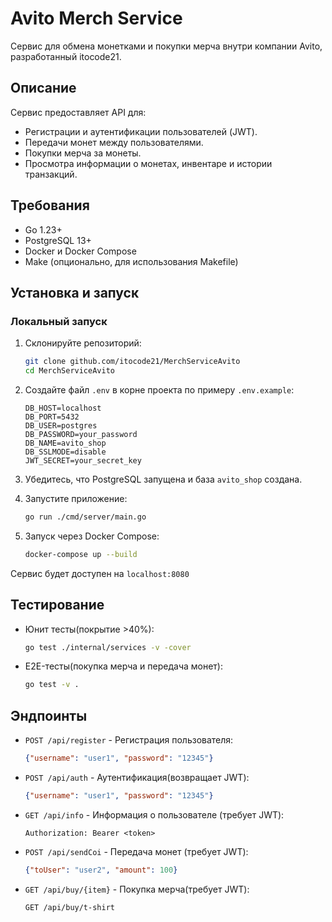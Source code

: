 # Avito Merch Service

Сервис для обмена монетками и покупки мерча внутри компании Avito, разработанный itocode21.

## Описание
Сервис предоставляет API для:
- Регистрации и аутентификации пользователей (JWT).
- Передачи монет между пользователями.
- Покупки мерча за монеты.
- Просмотра информации о монетах, инвентаре и истории транзакций.

## Требования
- Go 1.23+
- PostgreSQL 13+
- Docker и Docker Compose
- Make (опционально, для использования Makefile)

## Установка и запуск

### Локальный запуск
1. Склонируйте репозиторий:
   ```bash
   git clone github.com/itocode21/MerchServiceAvito
   cd MerchServiceAvito
   ```
2. Создайте файл ```.env``` в корне проекта по примеру ```.env.example```:
    ```text
    DB_HOST=localhost
    DB_PORT=5432
    DB_USER=postgres
    DB_PASSWORD=your_password
    DB_NAME=avito_shop
    DB_SSLMODE=disable
    JWT_SECRET=your_secret_key
    ```
3. Убедитесь, что PostgreSQL запущена и база ```avito_shop``` создана.
   
4. Запустите приложение:
    ```bash
    go run ./cmd/server/main.go
    ```
5. Запуск через Docker Compose:
    ```bash
    docker-compose up --build
    ```
Сервис будет доступен на ```localhost:8080```

## Тестирование
* Юнит тесты(покрытие >40%):
    ```bash
    go test ./internal/services -v -cover
    ```
* E2E-тесты(покупка мерча и передача монет):
    ```bash
    go test -v .
    ```

## Эндпоинты

* ```POST /api/register``` - Регистрация пользователя:
    ```json
    {"username": "user1", "password": "12345"}
    ```

* ```POST /api/auth``` - Аутентификация(возвращает JWT):
    ```json
    {"username": "user1", "password": "12345"}
    ```

* ```GET /api/info``` - Информация о пользователе (требует JWT):
    ```text
    Authorization: Bearer <token>
    ```

* ```POST /api/sendCoi``` - Передача монет (требует JWT):
    ```json
    {"toUser": "user2", "amount": 100}
    ```

* ```GET /api/buy/{item}``` - Покупка мерча(требует JWT):
    ```text
    GET /api/buy/t-shirt
    ```
